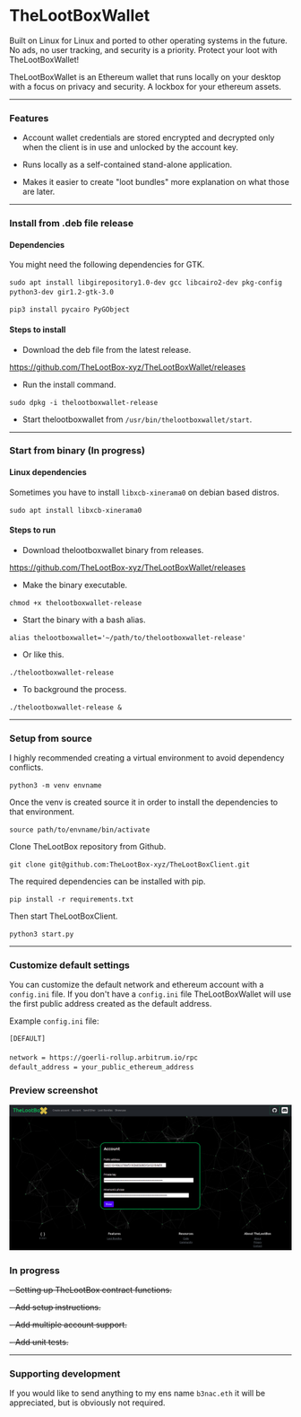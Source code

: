 # TheLootBoxWallet

Built on Linux for Linux and ported to other operating systems in the future. No ads, no user tracking, and security is a priority. Protect your loot with TheLootBoxWallet! 

TheLootBoxWallet is an Ethereum wallet that runs locally on your desktop with a focus on privacy and security. A lockbox for your ethereum assets.

---

### Features

- Account wallet credentials are stored encrypted and decrypted only when the client is in use and unlocked by the account key.

- Runs locally as a self-contained stand-alone application.

- Makes it easier to create "loot bundles" more explanation on what those are later.

---

### Install from .deb file release

#### Dependencies

You might need the following dependencies for GTK.

`sudo apt install libgirepository1.0-dev gcc libcairo2-dev pkg-config python3-dev gir1.2-gtk-3.0`

`pip3 install pycairo PyGObject`

#### Steps to install

- Download the deb file from the latest release.

https://github.com/TheLootBox-xyz/TheLootBoxWallet/releases

- Run the install command.

`sudo dpkg -i thelootboxwallet-release`

- Start thelootboxwallet from `/usr/bin/thelootboxwallet/start`.

---

### Start from binary (In progress)

#### Linux dependencies

Sometimes you have to install `libxcb-xinerama0` on debian based distros.

`sudo apt install libxcb-xinerama0`

#### Steps to run

- Download thelootboxwallet binary from releases.

https://github.com/TheLootBox-xyz/TheLootBoxWallet/releases

- Make the binary executable.

`chmod +x thelootboxwallet-release`

- Start the binary with a bash alias.

`alias thelootboxwallet='~/path/to/thelootboxwallet-release'`

- Or like this.

`./thelootboxwallet-release`

- To background the process.

`./thelootboxwallet-release &`

---

### Setup from source

I highly recommended creating a virtual environment to avoid dependency conflicts.

`python3 -m venv envname`

Once the venv is created source it in order to install the dependencies to that environment.

`source path/to/envname/bin/activate`

Clone TheLootBox repository from Github.

`git clone git@github.com:TheLootBox-xyz/TheLootBoxClient.git`

The required dependencies can be installed with pip.

`pip install -r requirements.txt`
 
Then start TheLootBoxClient.

`python3 start.py`

---

### Customize default settings

You can customize the default network and ethereum account with a `config.ini` file. If you don't have a `config.ini` file TheLootBoxWallet will use the first public address created as the default address.

Example `config.ini` file:

```bash
[DEFAULT]

network = https://goerli-rollup.arbitrum.io/rpc
default_address = your_public_ethereum_address
```

### Preview screenshot

![TheLootBoxClient](./app/static/images/TheLootBoxClient.png)

### In progress

~~- Setting up TheLootBox contract functions.~~

~~- Add setup instructions.~~

~~- Add multiple account support.~~

~~- Add unit tests.~~

---

### Supporting development

If you would like to send anything to my ens name `b3nac.eth` it will be appreciated, but is obviously not required.
